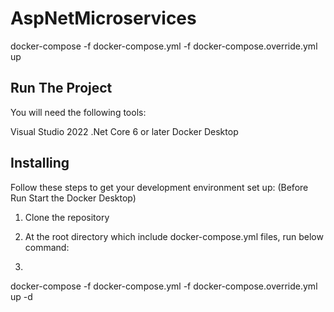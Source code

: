 # AspNetMicroservices

docker-compose -f docker-compose.yml -f docker-compose.override.yml up

## Run The Project
You will need the following tools:

Visual Studio 2022
.Net Core 6 or later
Docker Desktop

## Installing

Follow these steps to get your development environment set up: (Before Run Start the Docker Desktop)

1. Clone the repository

2. At the root directory which include docker-compose.yml files, run below command:
3. 
docker-compose -f docker-compose.yml -f docker-compose.override.yml up -d
